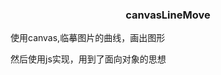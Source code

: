 
<h3 style="text-align:center"> canvasLineMove</h3>
<p>使用canvas,临摹图片的曲线，画出图形</p>
<p>然后使用js实现，用到了面向对象的思想</p>

